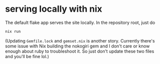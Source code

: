 # serving locally with nix

The default flake app serves the site locally. In the repository root, just do

```sh
nix run
```

(Updating `Gemfile.lock` and `gemset.nix` is another story. Currently there's
some issue with Nix building the nokogiri gem and I don't care or know enough
about ruby to troubleshoot it. So just don't update these two files and you'll
be fine lol.)
